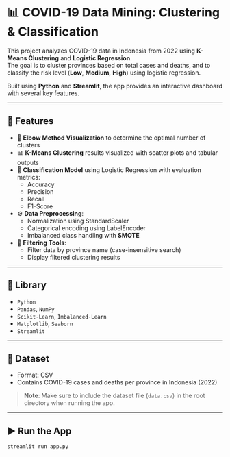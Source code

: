 # 📊 COVID-19 Data Mining: Clustering & Classification

This project analyzes COVID-19 data in Indonesia from 2022 using **K-Means Clustering** and **Logistic Regression**.  
The goal is to cluster provinces based on total cases and deaths, and to classify the risk level (**Low**, **Medium**, **High**) using logistic regression.

Built using **Python** and **Streamlit**, the app provides an interactive dashboard with several key features.

---

## 🚀 Features

- 📌 **Elbow Method Visualization** to determine the optimal number of clusters  
- 📊 **K-Means Clustering** results visualized with scatter plots and tabular outputs  
- 🧠 **Classification Model** using Logistic Regression with evaluation metrics:
  - Accuracy
  - Precision
  - Recall
  - F1-Score
- ⚙️ **Data Preprocessing**:
  - Normalization using StandardScaler  
  - Categorical encoding using LabelEncoder  
  - Imbalanced class handling with **SMOTE**
- 🔎 **Filtering Tools**:
  - Filter data by province name (case-insensitive search)
  - Display filtered clustering results

---

## 🧰 Library

- `Python`
- `Pandas`, `NumPy`
- `Scikit-Learn`, `Imbalanced-Learn`
- `Matplotlib`, `Seaborn`
- `Streamlit`

---

## 📁 Dataset

- Format: CSV  
- Contains COVID-19 cases and deaths per province in Indonesia (2022)

> **Note**: Make sure to include the dataset file (`data.csv`) in the root directory when running the app.

---

## ▶️ Run the App

```bash
streamlit run app.py
